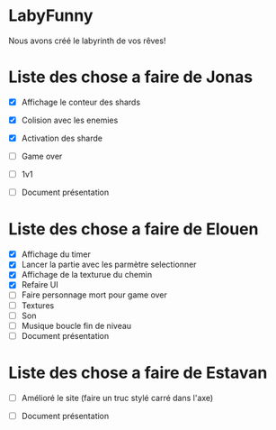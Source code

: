 # LabyFunny

Nous avons créé le labyrinth de vos rêves!

# Liste des chose a faire de Jonas 

- [x] Affichage le conteur des shards
- [x] Colision avec les enemies
- [X] Activation des sharde
- [ ] Game over
- [ ] 1v1
- [ ] Document présentation


# Liste des chose a faire de Elouen 

- [x] Affichage du timer
- [x] Lancer la partie avec les parmètre selectionner
- [x] Affichage de la texturue du chemin
- [x] Refaire UI
- [ ] Faire personnage mort pour game over
- [ ] Textures
- [ ] Son
- [ ] Musique boucle fin de niveau
- [ ] Document présentation

# Liste des chose a faire de Estavan

- [ ] Amélioré le site (faire un truc stylé carré dans l'axe)
- [ ] Document présentation
      
